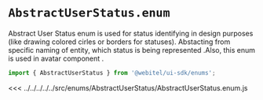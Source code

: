 # `AbstractUserStatus.enum`

Abstract User Status enum is used for status identifying in design purposes
(like drawing colored cirles or borders for statuses).
Abstacting from specific naming of entity, which status is being represented .Also, this enum is used in avatar
component .

```js
import { AbstractUserStatus } from '@webitel/ui-sdk/enums';
```

<<< ../../../../../src/enums/AbstractUserStatus/AbstractUserStatus.enum.js
